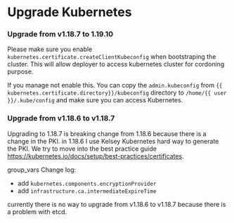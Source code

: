 # Upgrade Kubernetes

### Upgrade from v1.18.7 to 1.19.10

Please make sure you enable `kubernetes.certificate.createClientKubeconfig` when bootstraping the cluster. This will allow deployer to access kubernetes cluster for cordoning purpose.

If you manage not enable this. You can copy the `admin.kubeconfig` from `{{ kubernetes.certificate.directory}}/kubeconfig` directory to `/home/{{ user }}/.kube/config` and make sure you can access Kubernetes.

### Upgrade from v1.18.6 to v1.18.7

Upgrading to 1.18.7 is breaking change from 1.18.6 because there is a change in the PKI. in 1.18.6 I use Kelsey Kubernetes hard way to generate the PKI. We try to move into the best practice guide https://kubernetes.io/docs/setup/best-practices/certificates.

group_vars Change log:

- add `kubernetes.components.encryptionProvider`
- add `infrastructure.ca.intermediateExpireTime`

currently there is no way to upgrade from v1.18.6 to v1.18.7 because there is a problem with etcd.
